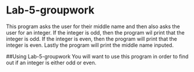 # Lab-5-groupwork

This program asks the user for their middle name and then also asks the user for an integer.
If the integer is odd, then the program wil print that the integer is odd.
If the integer is even, then the program will print that the integer is even.
Lastly the program will print the middle name inputed. 

##Using Lab-5-groupwork
You will want to use this program in order to find out if an integer is either odd or even.


